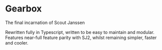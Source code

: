 # Gearbox
The final incarnation of Scout Janssen

Rewritten fully in Typescript, written to be easy to maintain and modular.
Features near-full feature parity with SJ2, whilst remaining simpler, faster and cooler.